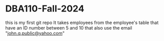 # DBA110-Fall-2024
this is my first git repo
It takes employees from the employee's table that have an ID number between 5 and 10 that also use the email "john.q.public@yahoo.com"
